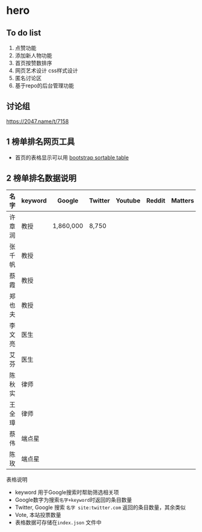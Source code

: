 # hero

## To do list
1. 点赞功能
2. 添加新人物功能
3. 首页按赞数排序
4. 网页艺术设计 css样式设计 
5. 匿名讨论区
6. 基于repo的后台管理功能

## 讨论组
https://2047.name/t/7158

## 1 榜单排名网页工具
- 首页的表格显示可以用 [bootstrap sortable table](https://datatables.net/examples/styling/bootstrap4)

## 2 榜单排名数据说明

| 名字  | keyword |Google  | Twitter  | Youtube  | Reddit  | Matters  | Vote  |
|---|---|---|---|---|---|---|---|
| 许章润 | 教授  | 1,860,000  | 8,750  |   |   |   | 1 |
| 张千帆  | 教授  |   |   |   |   |   | 1 |
| 蔡霞  | 教授  |   |   |   |   |   | 1 |
| 郑也夫  | 教授  |   |   |   |   |   |  |
| 李文亮  | 医生  |   |   |   |   |   | |
| 艾芬  | 医生  |   |   |   |   |   |  |
| 陈秋实  | 律师  |   |   |   |   |   | |
| 王全璋  | 律师  |   |   |   |   |   | |
| 蔡伟  | 端点星  |   |   |   |   |   | |
| 陈玫  | 端点星  |   |   |   |   |   | |


表格说明
- keyword 用于Google搜索时帮助筛选相关项
- Google数字为搜索`名字+keyword`时返回的条目数量
- Twitter, Google 搜索 `名字 site:twitter.com` 返回的条目数量，其余类似
- Vote, 本站投票数量
- 表格数据可存储在`index.json` 文件中